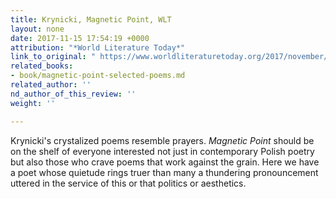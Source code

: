 ```yaml
---
title: Krynicki, Magnetic Point, WLT
layout: none
date: 2017-11-15 17:54:19 +0000
attribution: "*World Literature Today*"
link_to_original: " https://www.worldliteraturetoday.org/2017/november/magnetic-point-selected-poems-1968-2014-ryszard-krynicki"
related_books:
- book/magnetic-point-selected-poems.md
related_author: ''
nd_author_of_this_review: ''
weight: ''

---
```

Krynicki's crystalized poems resemble prayers. _Magnetic Point_ should be on the shelf of everyone interested not just in contemporary Polish poetry but also those who crave poems that work against the grain. Here we have a poet whose quietude rings truer than many a thundering pronouncement uttered in the service of this or that politics or aesthetics.